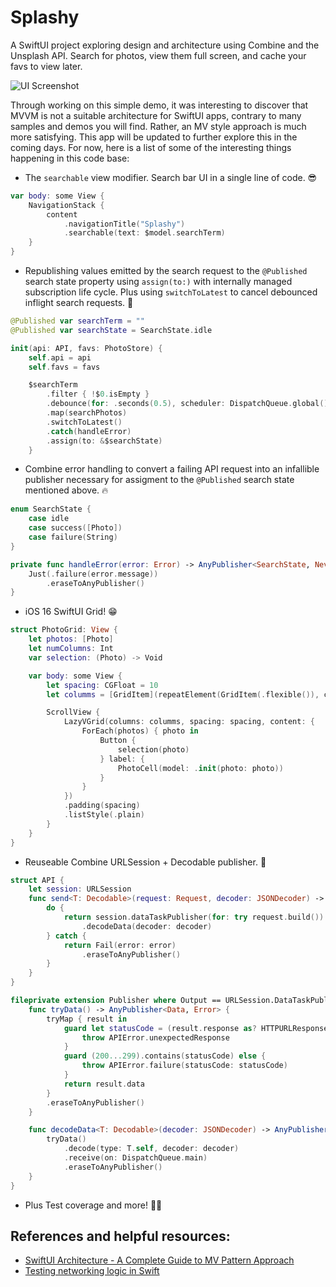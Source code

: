 # Splashy

A SwiftUI project exploring design and architecture using Combine and the Unsplash API. Search for photos, view them full screen, and cache your favs to view later.

![UI Screenshot](https://user-images.githubusercontent.com/10616345/216593527-824789e3-bfa5-4aed-bf02-5077ec565378.jpg)

Through working on this simple demo, it was interesting to discover that MVVM is not a suitable architecture for SwiftUI apps, contrary to many samples and demos you will find. Rather, an MV style approach is much more satisfying. This app will be updated to further explore this in the coming days. For now, here is a list of some of the interesting things happening in this code base:

- The `searchable` view modifier. Search bar UI in a single line of code. 😎

```swift
var body: some View {
    NavigationStack {
        content
            .navigationTitle("Splashy")
            .searchable(text: $model.searchTerm)
    }
}
```

- Republishing values emitted by the search request to the `@Published` search state property using `assign(to:)` with internally managed subscription life cycle. Plus using `switchToLatest` to cancel debounced inflight search requests. 🤯  

```swift
@Published var searchTerm = ""
@Published var searchState = SearchState.idle

init(api: API, favs: PhotoStore) {
    self.api = api
    self.favs = favs

    $searchTerm
        .filter { !$0.isEmpty }
        .debounce(for: .seconds(0.5), scheduler: DispatchQueue.global())
        .map(searchPhotos)
        .switchToLatest()
        .catch(handleError)
        .assign(to: &$searchState)
    }
```

- Combine error handling to convert a failing API request into an infallible publisher necessary for assigment to the `@Published` search state mentioned above. 🔥

```swift
enum SearchState {
    case idle
    case success([Photo])
    case failure(String)
}

private func handleError(error: Error) -> AnyPublisher<SearchState, Never> {
    Just(.failure(error.message))
        .eraseToAnyPublisher()
}
```

- iOS 16 SwiftUI Grid! 😁

```swift
struct PhotoGrid: View {
    let photos: [Photo]
    let numColumns: Int
    var selection: (Photo) -> Void

    var body: some View {
        let spacing: CGFloat = 10
        let columms = [GridItem](repeatElement(GridItem(.flexible()), count: numColumns))

        ScrollView {
            LazyVGrid(columns: columms, spacing: spacing, content: {
                ForEach(photos) { photo in
                    Button {
                        selection(photo)
                    } label: {
                        PhotoCell(model: .init(photo: photo))
                    }
                }
            })
            .padding(spacing)
            .listStyle(.plain)
        }
    }
}
```

- Reuseable Combine URLSession + Decodable publisher. 🚀

```swift
struct API {
    let session: URLSession
    func send<T: Decodable>(request: Request, decoder: JSONDecoder) -> AnyPublisher<T, Error> {
        do {
            return session.dataTaskPublisher(for: try request.build())
                .decodeData(decoder: decoder)
        } catch {
            return Fail(error: error)
                .eraseToAnyPublisher()
        }
    }
}

fileprivate extension Publisher where Output == URLSession.DataTaskPublisher.Output {
    func tryData() -> AnyPublisher<Data, Error> {
        tryMap { result in
            guard let statusCode = (result.response as? HTTPURLResponse)?.statusCode else {
                throw APIError.unexpectedResponse
            }
            guard (200...299).contains(statusCode) else {
                throw APIError.failure(statusCode: statusCode)
            }
            return result.data
        }
        .eraseToAnyPublisher()
    }

    func decodeData<T: Decodable>(decoder: JSONDecoder) -> AnyPublisher<T, Error> {
        tryData()
            .decode(type: T.self, decoder: decoder)
            .receive(on: DispatchQueue.main)
            .eraseToAnyPublisher()
    }
}
```

- Plus Test coverage and more! 👨‍💻

## References and helpful resources:

* [SwiftUI Architecture - A Complete Guide to MV Pattern Approach][1]
* [Testing networking logic in Swift][2]

[1]: https://azamsharp.com/2022/10/06/practical-mv-pattern-crud.html
[2]: https://www.swiftbysundell.com/articles/testing-networking-logic-in-swift/
